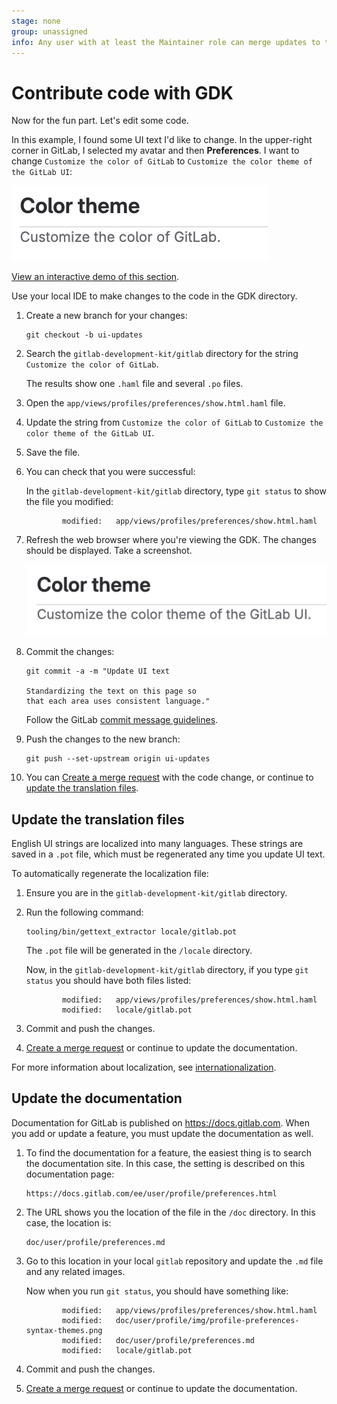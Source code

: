 ```yaml
---
stage: none
group: unassigned
info: Any user with at least the Maintainer role can merge updates to this content. For details, see https://docs.gitlab.com/ee/development/development_processes.html#development-guidelines-review.
---
```


# Contribute code with GDK

Now for the fun part. Let's edit some code.

In this example, I found some UI text I'd like to change.
In the upper-right corner in GitLab, I selected my avatar and then **Preferences**.
I want to change `Customize the color of GitLab` to `Customize the color theme of the GitLab UI`:

![UI text](../img/ui_color_theme_before.png)

[View an interactive demo of this section](https://gitlab.navattic.com/uu5a0dc5).

Use your local IDE to make changes to the code in the GDK directory.

1. Create a new branch for your changes:

   ```shell
   git checkout -b ui-updates
   ```

1. Search the `gitlab-development-kit/gitlab` directory for the string `Customize the color of GitLab`.

   The results show one `.haml` file and several `.po` files.

1. Open the `app/views/profiles/preferences/show.html.haml` file.
1. Update the string from `Customize the color of GitLab` to
   `Customize the color theme of the GitLab UI`.
1. Save the file.
1. You can check that you were successful:

   In the `gitlab-development-kit/gitlab` directory, type `git status`
   to show the file you modified:

   ```shell
           modified:   app/views/profiles/preferences/show.html.haml
   ```

1. Refresh the web browser where you're viewing the GDK.
   The changes should be displayed. Take a screenshot.

   ![UI text - Color Theme](../img/ui_color_theme_after.png)

1. Commit the changes:

   ```shell
   git commit -a -m "Update UI text

   Standardizing the text on this page so
   that each area uses consistent language."
   ```

   Follow the GitLab
   [commit message guidelines](../merge_request_workflow.md#commit-messages-guidelines).

1. Push the changes to the new branch:

   ```shell
   git push --set-upstream origin ui-updates
   ```

1. You can [Create a merge request](mr-review.md) with the code change,
   or continue to [update the translation files](#update-the-translation-files).

## Update the translation files

English UI strings are localized into many languages.
These strings are saved in a `.pot` file, which must be regenerated
any time you update UI text.

To automatically regenerate the localization file:

1. Ensure you are in the `gitlab-development-kit/gitlab` directory.
1. Run the following command:

   ```shell
   tooling/bin/gettext_extractor locale/gitlab.pot
   ```

   The `.pot` file will be generated in the `/locale` directory.

   Now, in the `gitlab-development-kit/gitlab` directory, if you type `git status`
   you should have both files listed:

   ```shell
           modified:   app/views/profiles/preferences/show.html.haml
           modified:   locale/gitlab.pot
   ```

1. Commit and push the changes.
1. [Create a merge request](mr-review.md) or continue to update the documentation.

For more information about localization, see [internationalization](../../i18n/externalization.md).

## Update the documentation

Documentation for GitLab is published on <https://docs.gitlab.com>.
When you add or update a feature, you must update the documentation as well.

1. To find the documentation for a feature, the easiest thing is to search the
   documentation site. In this case, the setting is described on this documentation page:

   ```plaintext
   https://docs.gitlab.com/ee/user/profile/preferences.html
   ```

1. The URL shows you the location of the file in the `/doc` directory.
   In this case, the location is:

   ```plaintext
   doc/user/profile/preferences.md
   ```

1. Go to this location in your local `gitlab` repository and update the `.md` file
   and any related images.

   Now when you run `git status`, you should have something like:

   ```plaintext
           modified:   app/views/profiles/preferences/show.html.haml
           modified:   doc/user/profile/img/profile-preferences-syntax-themes.png
           modified:   doc/user/profile/preferences.md
           modified:   locale/gitlab.pot
   ```

1. Commit and push the changes.
1. [Create a merge request](mr-review.md) or continue to update the documentation.
